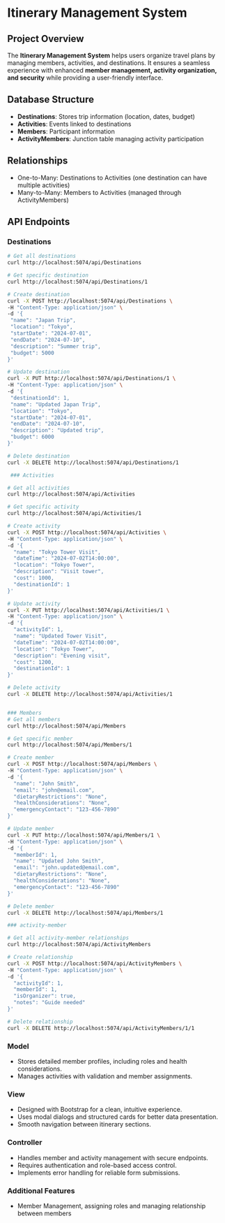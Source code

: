 # Itinerary Management System

## Project Overview
The **Itinerary Management System** helps users organize travel plans by managing members, activities, and destinations. It ensures a seamless experience with enhanced **member management, activity organization, and security** while providing a user-friendly interface. 

## Database Structure
- **Destinations**: Stores trip information (location, dates, budget)
- **Activities**: Events linked to destinations
- **Members**: Participant information
- **ActivityMembers**: Junction table managing activity participation

## Relationships
- One-to-Many: Destinations to Activities (one destination can have multiple activities)
- Many-to-Many: Members to Activities (managed through ActivityMembers)

## API Endpoints

### Destinations
```bash
# Get all destinations
curl http://localhost:5074/api/Destinations

# Get specific destination
curl http://localhost:5074/api/Destinations/1

# Create destination
curl -X POST http://localhost:5074/api/Destinations \
-H "Content-Type: application/json" \
-d '{
 "name": "Japan Trip",
 "location": "Tokyo",
 "startDate": "2024-07-01",
 "endDate": "2024-07-10",
 "description": "Summer trip",
 "budget": 5000
}'

# Update destination
curl -X PUT http://localhost:5074/api/Destinations/1 \
-H "Content-Type: application/json" \
-d '{
 "destinationId": 1,
 "name": "Updated Japan Trip",
 "location": "Tokyo",
 "startDate": "2024-07-01",
 "endDate": "2024-07-10",
 "description": "Updated trip",
 "budget": 6000
}'

# Delete destination
curl -X DELETE http://localhost:5074/api/Destinations/1

 ### Activities

# Get all activities
curl http://localhost:5074/api/Activities

# Get specific activity
curl http://localhost:5074/api/Activities/1

# Create activity
curl -X POST http://localhost:5074/api/Activities \
-H "Content-Type: application/json" \
-d '{
  "name": "Tokyo Tower Visit",
  "dateTime": "2024-07-02T14:00:00",
  "location": "Tokyo Tower",
  "description": "Visit tower",
  "cost": 1000,
  "destinationId": 1
}'

# Update activity
curl -X PUT http://localhost:5074/api/Activities/1 \
-H "Content-Type: application/json" \
-d '{
  "activityId": 1,
  "name": "Updated Tower Visit",
  "dateTime": "2024-07-02T14:00:00",
  "location": "Tokyo Tower",
  "description": "Evening visit",
  "cost": 1200,
  "destinationId": 1
}'

# Delete activity
curl -X DELETE http://localhost:5074/api/Activities/1


### Members
# Get all members
curl http://localhost:5074/api/Members

# Get specific member
curl http://localhost:5074/api/Members/1

# Create member
curl -X POST http://localhost:5074/api/Members \
-H "Content-Type: application/json" \
-d '{
  "name": "John Smith",
  "email": "john@email.com",
  "dietaryRestrictions": "None",
  "healthConsiderations": "None",
  "emergencyContact": "123-456-7890"
}'

# Update member
curl -X PUT http://localhost:5074/api/Members/1 \
-H "Content-Type: application/json" \
-d '{
  "memberId": 1,
  "name": "Updated John Smith",
  "email": "john.updated@email.com",
  "dietaryRestrictions": "None",
  "healthConsiderations": "None",
  "emergencyContact": "123-456-7890"
}'

# Delete member
curl -X DELETE http://localhost:5074/api/Members/1

### activity-member

# Get all activity-member relationships
curl http://localhost:5074/api/ActivityMembers

# Create relationship
curl -X POST http://localhost:5074/api/ActivityMembers \
-H "Content-Type: application/json" \
-d '{
  "activityId": 1,
  "memberId": 1,
  "isOrganizer": true,
  "notes": "Guide needed"
}'

# Delete relationship
curl -X DELETE http://localhost:5074/api/ActivityMembers/1/1

```


### Model  
- Stores detailed member profiles, including roles and health considerations.  
- Manages activities with validation and member assignments.  

### View 
- Designed with Bootstrap for a clean, intuitive experience.  
- Uses modal dialogs and structured cards for better data presentation.  
- Smooth navigation between itinerary sections.  

### Controller   
- Handles member and activity management with secure endpoints.  
- Requires authentication and role-based access control.  
- Implements error handling for reliable form submissions.  

### Additional Features  
- Member Management, assigning roles and managing relationship between members